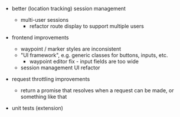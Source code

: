 - better (location tracking) session management
  - multi-user sessions
    - refactor route display to support multiple users

- frontend improvements
  - waypoint / marker styles are inconsistent
  - "UI framework", e.g. generic classes for buttons, inputs, etc.
    - waypoint editor fix - input fields are too wide
  - session management UI refactor

- request throttling improvements
  - return a promise that resolves when a request can be made, or something like that

- unit tests (extension)
